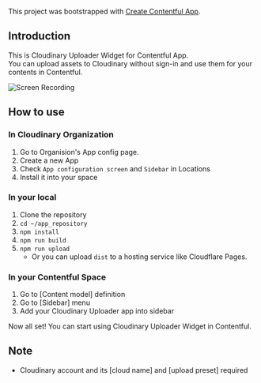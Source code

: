 This project was bootstrapped with [Create Contentful App](https://github.com/contentful/create-contentful-app).

## Introduction

This is Cloudinary Uploader Widget for Contentful App.   
You can upload assets to Cloudinary without sign-in and use them for your contents in Contentful.

![Screen Recording](https://raw.github.com/wiki/xxbxxqxx/contentful-app-cloudinary-uploader/images/screen-recording-app.gif)

## How to use

### In Cloudinary Organization
1. Go to Organision's App config page.
2. Create a new App
3. Check `App configuration screen` and `Sidebar` in Locations
4. Install it into your space

### In your local
1. Clone the repository
2. `cd ~/app_repository`
3. `npm install`
4. `npm run build`
5. `npm run upload`
    - Or you can upload `dist` to a hosting service like Cloudflare Pages.

### In your Contentful Space
1. Go to [Content model] definition
2. Go to [Sidebar] menu
3. Add your Cloudinary Uploader app into sidebar

Now all set!
You can start using Cloudinary Uploader Widget in Contentful.

## Note
- Cloudinary account and its [cloud name] and [upload preset] required
